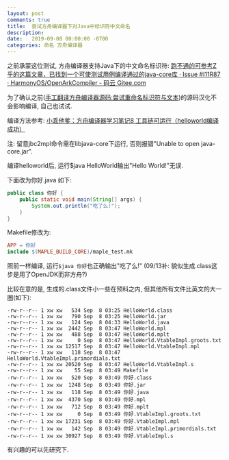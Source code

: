 ```yaml
---
layout: post
comments: true
title:  尝试方舟编译器下对Java中标识符中文命名
description: 
date:   2019-09-08 00:00:00 -0700
categories: 命名 方舟编译器
---
```


之前承蒙这位测试, 方舟编译器支持Java下的中文命名标识符: [跑不通的可参考Z乎的这篇文章，已找到一个可使测试用例编译通过的java-core库 · Issue #I11R87 · HarmonyOS/OpenArkCompiler - 码云 Gitee.com](https://gitee.com/harmonyos/OpenArkCompiler/issues/I11R87#note_1975102)

为了确认之前([手工翻译方舟编译器源码:尝试重命名标识符与文本](https://zhuanlan.zhihu.com/p/81450947))的源码汉化不会影响编译, 自己也试试.

编译方法参考: [小乖他爹：方舟编译器学习笔记8 工具链可运行（helloworld编译成功）](https://zhuanlan.zhihu.com/p/81340230)

注: 留意jbc2mpl命令需在libjava-core下运行, 否则报错"Unable to open java-core.jar".

编译helloworld后, 运行$java HelloWorld输出"Hello World!"无误.

下面改为你好.java 如下:
```java
public class 你好 {
    public static void main(String[] args) {
        System.out.println("吃了么!");
    }
}
```
Makefile修改为:
```makefile
APP = 你好
include $(MAPLE_BUILD_CORE)/maple_test.mk
```
照前一样编译, 运行`$java 你好`也正确输出"吃了么!" (09/13补: 貌似生成.class这步是用了OpenJDK而非方舟?)

比较在意的是, 生成的.class文件小一些在预料之内, 但其他所有文件比英文的大一圈(如下):
```
-rw-r--r-- 1 xw xw   534 Sep  8 03:25 HelloWorld.class
-rw-r--r-- 1 xw xw   790 Sep  8 03:25 HelloWorld.jar
-rw-r--r-- 1 xw xw   124 Sep  8 04:33 HelloWorld.java
-rw-r--r-- 1 xw xw  2442 Sep  8 03:47 HelloWorld.mpl
-rw-r--r-- 1 xw xw   488 Sep  8 03:47 HelloWorld.mplt
-rw-r--r-- 1 xw xw     0 Sep  8 03:47 HelloWorld.VtableImpl.groots.txt
-rw-r--r-- 1 xw xw 12517 Sep  8 03:47 HelloWorld.VtableImpl.mpl
-rw-r--r-- 1 xw xw   118 Sep  8 03:47 HelloWorld.VtableImpl.primordials.txt
-rw-r--r-- 1 xw xw 20520 Sep  8 03:47 HelloWorld.VtableImpl.s
-rw-r--r-- 1 xw xw    55 Sep  8 03:49 Makefile
-rw-r--r-- 1 xw xw   520 Sep  8 03:49 你好.class
-rw-r--r-- 1 xw xw  1248 Sep  8 03:49 你好.jar
-rw-r--r-- 1 xw xw   118 Sep  8 03:49 你好.java
-rw-r--r-- 1 xw xw  4370 Sep  8 03:49 你好.mpl
-rw-r--r-- 1 xw xw   712 Sep  8 03:49 你好.mplt
-rw-r--r-- 1 xw xw     0 Sep  8 03:49 你好.VtableImpl.groots.txt
-rw-r--r-- 1 xw xw 17231 Sep  8 03:49 你好.VtableImpl.mpl
-rw-r--r-- 1 xw xw   142 Sep  8 03:49 你好.VtableImpl.primordials.txt
-rw-r--r-- 1 xw xw 30927 Sep  8 03:49 你好.VtableImpl.s
```
有兴趣的可以先研究下.